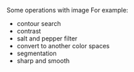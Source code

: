 Some operations with image
For example:
- contour search
- contrast
- salt and pepper filter
- convert to another color spaces
- segmentation
- sharp and smooth
